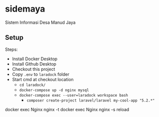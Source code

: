 # sidemaya
Sistem Informasi Desa Manud Jaya

## Setup

Steps:
- Install Docker Desktop
- Install Github Desktop
- Checkout this project
- Copy `.env` to `laradock` folder
- Start cmd at checkout location
  - `cd laradock/`
  - `docker-compose up -d nginx mysql`
  - `docker-compose exec --user=laradock workspace bash`
    - `composer create-project laravel/laravel my-cool-app "5.2.*"`



docker exec Nginx nginx -t
docker exec Nginx nginx -s reload